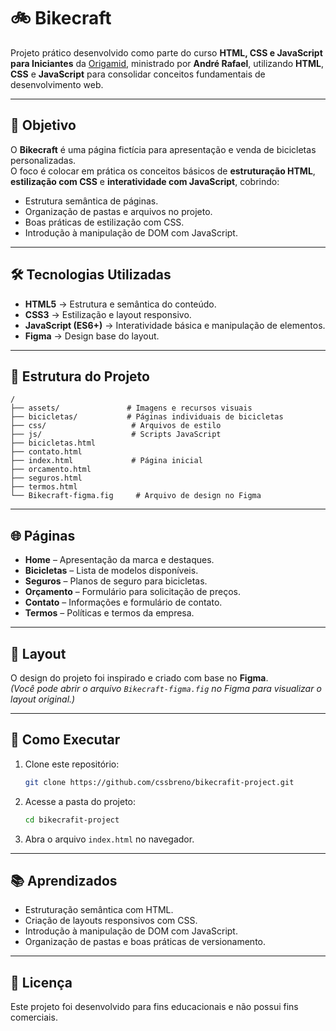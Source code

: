 # 🚲 Bikecraft

Projeto prático desenvolvido como parte do curso **HTML, CSS e JavaScript para Iniciantes** da [Origamid](https://www.origamid.com), ministrado por **André Rafael**, utilizando **HTML**, **CSS** e **JavaScript** para consolidar conceitos fundamentais de desenvolvimento web.

---

## 📜 Objetivo

O **Bikecraft** é uma página fictícia para apresentação e venda de bicicletas personalizadas.  
O foco é colocar em prática os conceitos básicos de **estruturação HTML**, **estilização com CSS** e **interatividade com JavaScript**, cobrindo:

- Estrutura semântica de páginas.
- Organização de pastas e arquivos no projeto.
- Boas práticas de estilização com CSS.
- Introdução à manipulação de DOM com JavaScript.

---

## 🛠️ Tecnologias Utilizadas

- **HTML5** → Estrutura e semântica do conteúdo.
- **CSS3** → Estilização e layout responsivo.
- **JavaScript (ES6+)** → Interatividade básica e manipulação de elementos.
- **Figma** → Design base do layout.

---

## 📂 Estrutura do Projeto

```
/
├── assets/               # Imagens e recursos visuais
├── bicicletas/           # Páginas individuais de bicicletas
├── css/                   # Arquivos de estilo
├── js/                    # Scripts JavaScript
├── bicicletas.html
├── contato.html
├── index.html             # Página inicial
├── orcamento.html
├── seguros.html
├── termos.html
└── Bikecraft-figma.fig     # Arquivo de design no Figma
```

---

## 🌐 Páginas

- **Home** – Apresentação da marca e destaques.
- **Bicicletas** – Lista de modelos disponíveis.
- **Seguros** – Planos de seguro para bicicletas.
- **Orçamento** – Formulário para solicitação de preços.
- **Contato** – Informações e formulário de contato.
- **Termos** – Políticas e termos da empresa.

---

## 📸 Layout

O design do projeto foi inspirado e criado com base no **Figma**.  
*(Você pode abrir o arquivo `Bikecraft-figma.fig` no Figma para visualizar o layout original.)*

---

## 🚀 Como Executar

1. Clone este repositório:
   ```bash
   git clone https://github.com/cssbreno/bikecrafit-project.git
   ```
2. Acesse a pasta do projeto:
   ```bash
   cd bikecrafit-project
   ```
3. Abra o arquivo `index.html` no navegador.

---

## 📚 Aprendizados

- Estruturação semântica com HTML.
- Criação de layouts responsivos com CSS.
- Introdução à manipulação de DOM com JavaScript.
- Organização de pastas e boas práticas de versionamento.

---

## 📝 Licença

Este projeto foi desenvolvido para fins educacionais e não possui fins comerciais.

